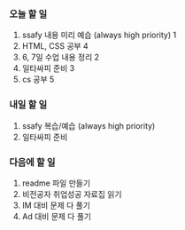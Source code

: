 ### 오늘 할 일
1. ssafy 내용 미리 예습 (always high priority) 1
2. HTML, CSS 공부 4
3. 6, 7일 수업 내용 정리 2
3. 일타싸피 준비 3
5. cs 공부 5

### 내일 할 일
1. ssafy 복습/예습 (always high priority)
2. 일타싸피 준비

### 다음에 할 일
1. readme 파일 만들기
2. 비전공자 취업성공 자료집 읽기
3. IM 대비 문제 다 풀기
4. Ad 대비 문제 다 풀기